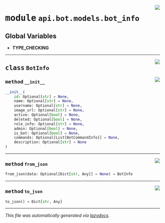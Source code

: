 <!-- markdownlint-disable -->

<a href="https://github.com/switchcollab/Switch-Bots-Python-Library/tree/main/src/switch/api/bot/models/bot_info.py#L0"><img align="right" src="https://img.shields.io/badge/-source-cccccc?style=flat-square"/></a>

# <kbd>module</kbd> `api.bot.models.bot_info`




**Global Variables**
---------------
- **TYPE_CHECKING**


---

<a href="https://github.com/switchcollab/Switch-Bots-Python-Library/tree/main/src/switch/api/bot/models/bot_info.py#L7"><img align="right" src="https://img.shields.io/badge/-source-cccccc?style=flat-square"/></a>

## <kbd>class</kbd> `BotInfo`




<a href="https://github.com/switchcollab/Switch-Bots-Python-Library/tree/main/src/switch/api/bot/models/bot_info.py#L8"><img align="right" src="https://img.shields.io/badge/-source-cccccc?style=flat-square"/></a>

### <kbd>method</kbd> `__init__`

```python
__init__(
    id: Optional[str] = None,
    name: Optional[str] = None,
    username: Optional[str] = None,
    image_url: Optional[str] = None,
    active: Optional[bool] = None,
    deleted: Optional[bool] = None,
    role_info: Optional[str] = None,
    admin: Optional[bool] = None,
    is_bot: Optional[bool] = None,
    commands: Optional[List[BotCommandInfo]] = None,
    description: Optional[str] = None
)
```








---

<a href="https://github.com/switchcollab/Switch-Bots-Python-Library/tree/main/src/switch/api/bot/models/bot_info.py#L36"><img align="right" src="https://img.shields.io/badge/-source-cccccc?style=flat-square"/></a>

### <kbd>method</kbd> `from_json`

```python
from_json(data: Optional[Dict[str, Any]] = None) → BotInfo
```





---

<a href="https://github.com/switchcollab/Switch-Bots-Python-Library/tree/main/src/switch/api/bot/models/bot_info.py#L43"><img align="right" src="https://img.shields.io/badge/-source-cccccc?style=flat-square"/></a>

### <kbd>method</kbd> `to_json`

```python
to_json() → Dict[str, Any]
```








---

_This file was automatically generated via [lazydocs](https://github.com/ml-tooling/lazydocs)._
